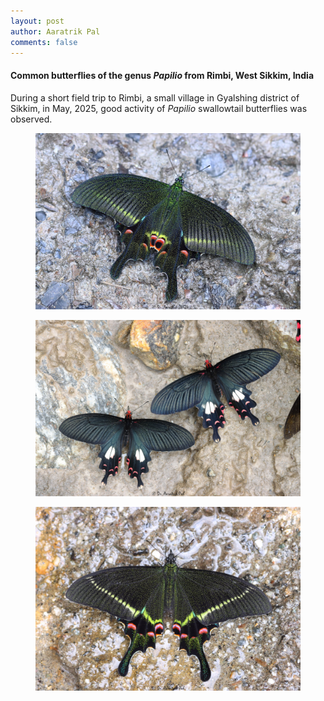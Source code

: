 ```yaml
---
layout: post
author: Aaratrik Pal
comments: false
---
```


#### Common butterflies of the genus _Papilio_ from Rimbi, West Sikkim, India
During a short field trip to Rimbi, a small village in Gyalshing district of Sikkim, in May, 2025, good activity of _Papilio_ swallowtail butterflies was observed.

<figure>
    <img src="files/papilio-arcturus.JPG">
</figure>

<figure>
    <img src="files/papilio-janaka.JPG">
</figure>

<figure>
    <img src="files/papilio-krishna.JPG">
</figure>
